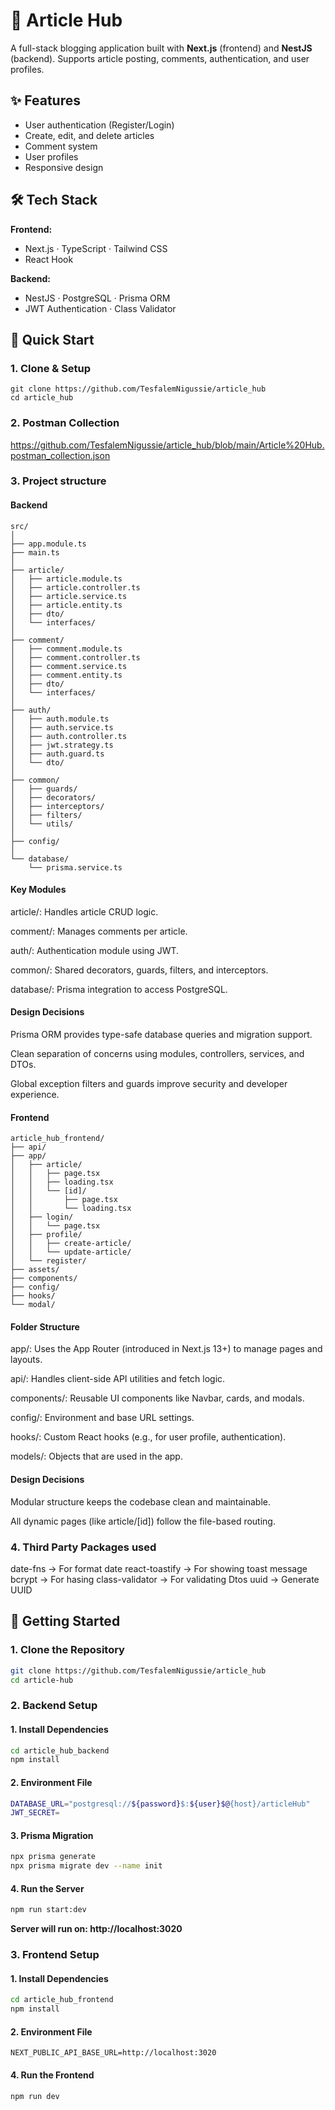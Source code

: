 # 📰 Article Hub  

A full-stack blogging application built with **Next.js** (frontend) and **NestJS** (backend). Supports article posting, comments, authentication, and user profiles.

## ✨ Features  
- User authentication (Register/Login)  
- Create, edit, and delete articles  
- Comment system  
- User profiles  
- Responsive design  


## 🛠️ Tech Stack  
**Frontend:**  
- Next.js · TypeScript · Tailwind CSS  
- React Hook  

**Backend:**  
- NestJS · PostgreSQL · Prisma ORM  
- JWT Authentication · Class Validator  

## 🚀 Quick Start  

### 1. Clone & Setup  

```
git clone https://github.com/TesfalemNigussie/article_hub
cd article_hub
```

### 2. Postman Collection  

https://github.com/TesfalemNigussie/article_hub/blob/main/Article%20Hub.postman_collection.json


### 3. Project structure 

#### Backend 

```
src/
│
├── app.module.ts
├── main.ts
│
├── article/
│   ├── article.module.ts
│   ├── article.controller.ts
│   ├── article.service.ts
│   ├── article.entity.ts
│   ├── dto/
│   └── interfaces/
│
├── comment/
│   ├── comment.module.ts
│   ├── comment.controller.ts
│   ├── comment.service.ts
│   ├── comment.entity.ts
│   ├── dto/
│   └── interfaces/
│
├── auth/
│   ├── auth.module.ts
│   ├── auth.service.ts
│   ├── auth.controller.ts
│   ├── jwt.strategy.ts
│   ├── auth.guard.ts
│   └── dto/
│
├── common/
│   ├── guards/
│   ├── decorators/
│   ├── interceptors/
│   ├── filters/
│   └── utils/
│
├── config/
│
└── database/
    └── prisma.service.ts
```


#### Key Modules
article/: Handles article CRUD logic.

comment/: Manages comments per article.

auth/: Authentication module using JWT.

common/: Shared decorators, guards, filters, and interceptors.

database/: Prisma integration to access PostgreSQL.

####  Design Decisions
Prisma ORM provides type-safe database queries and migration support.

Clean separation of concerns using modules, controllers, services, and DTOs.

Global exception filters and guards improve security and developer experience.

#### Frontend 

```
article_hub_frontend/
├── api/
├── app/
│   ├── article/
│   │   ├── page.tsx
│   │   ├── loading.tsx
│   │   └── [id]/
│   │       ├── page.tsx
│   │       └── loading.tsx
│   ├── login/
│   │   └── page.tsx
│   ├── profile/
│   │   ├── create-article/
│   │   └── update-article/
│   └── register/
├── assets/
├── components/
├── config/
├── hooks/
└── modal/
```

#### Folder Structure
app/: Uses the App Router (introduced in Next.js 13+) to manage pages and layouts.

api/: Handles client-side API utilities and fetch logic.

components/: Reusable UI components like Navbar, cards, and modals.

config/: Environment and base URL settings.

hooks/: Custom React hooks (e.g., for user profile, authentication).

models/: Objects that are used in the app.

#### Design Decisions
Modular structure keeps the codebase clean and maintainable.

All dynamic pages (like article/[id]) follow the file-based routing.


### 4. Third Party Packages used 

 date-fns -> For format date 
 react-toastify -> For showing toast message
 bcrypt -> For hasing 
 class-validator -> For validating Dtos
 uuid -> Generate UUID


## 🚀 Getting Started

### 1. Clone the Repository

```bash
git clone https://github.com/TesfalemNigussie/article_hub
cd article-hub
```

### 2. Backend Setup

#### 1. Install Dependencies

```bash
cd article_hub_backend
npm install
```

#### 2. Environment File

```bash
DATABASE_URL="postgresql://${password}$:${user}$@{host}/articleHub"
JWT_SECRET=
```

#### 3. Prisma Migration

```bash
npx prisma generate
npx prisma migrate dev --name init

```

#### 4. Run the Server

```bash
npm run start:dev
```

**Server will run on: http://localhost:3020**


### 3. Frontend  Setup

#### 1. Install Dependencies

```bash
cd article_hub_frontend
npm install
```

#### 2. Environment File

```
NEXT_PUBLIC_API_BASE_URL=http://localhost:3020

```

#### 4. Run the Frontend

```
npm run dev

```
